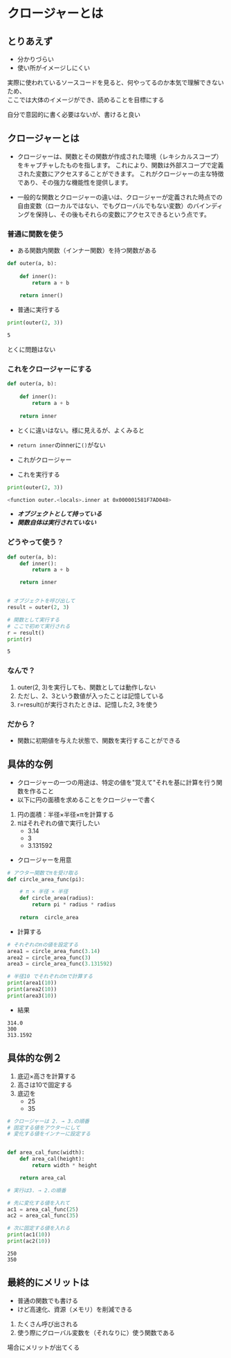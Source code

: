 # クロージャーとは

## とりあえず
- 分かりづらい 
- 使い所がイメージしにくい

実際に使われているソースコードを見ると、何やってるのか本気で理解できないため、    
ここでは大体のイメージができ、読めることを目標にする    
    
自分で意図的に書く必要はないが、書けると良い





## クロージャーとは

* クロージャーは、関数とその関数が作成された環境（レキシカルスコープ）をキャプチャしたものを指します。
  これにより、関数は外部スコープで定義された変数にアクセスすることができます。
  これがクロージャーの主な特徴であり、その強力な機能性を提供します。

* 一般的な関数とクロージャーの違いは、クロージャーが定義された時点での自由変数（ローカルではない、でもグローバルでもない変数）のバインディングを保持し、その後もそれらの変数にアクセスできるという点です。


### 普通に関数を使う

- ある関数内関数（インナー関数）を持つ関数がある

```python
def outer(a, b):
    
    def inner():
        return a + b
    
    return inner()
```
- 普通に実行する
```python
print(outer(2, 3))
```
```sh
5
```
とくに問題はない

### これをクロージャーにする
```python
def outer(a, b):
    
    def inner():
        return a + b
    
    return inner
```
- とくに違いはない。様に見えるが、よくみると
- `return inner`のinnerに`()`がない
- これがクロージャー

- これを実行する
```python
print(outer(2, 3))
```
```sh
<function outer.<locals>.inner at 0x000001581F7AD048>
```

- ***オブジェクトとして持っている*** 
- ***関数自体は実行されていない***



### どうやって使う？
```python
def outer(a, b):
    def inner():
        return a + b

    return inner


# オブジェクトを呼び出して
result = outer(2, 3)

# 関数として実行する
# ここで初めて実行される
r = result()
print(r)
```
```sh
5
```


### なんで？
1. outer(2, 3)を実行しても、関数としては動作しない
2. ただし、2、3という数値が入ったことは記憶している
3. r=result()が実行されたときは、記憶した2, 3を使う


### だから？
- 関数に初期値を与えた状態で、関数を実行することができる


## 具体的な例
- クロージャーの一つの用途は、特定の値を"覚えて"それを基に計算を行う関数を作ること
- 以下に円の面積を求めることをクロージャーで書く

1. 円の面積：半径×半径×πを計算する
2. πはそれぞれの値で実行したい
    - 3.14
    - 3
    - 3.131592
    
    
- クロージャーを用意
```python
# アウター関数でπを受け取る
def circle_area_func(pi):

    # π × 半径 × 半径
    def circle_area(radius):
        return pi * radius * radius
    
    return  circle_area
```
- 計算する
```python 
# それぞれのπの値を設定する
area1 = circle_area_func(3.14)
area2 = circle_area_func(3)
area3 = circle_area_func(3.131592)

# 半径10 でそれぞれのπで計算する
print(area1(10))
print(area2(10))
print(area3(10))
```
- 結果
```
314.0
300
313.1592
```



## 具体的な例２
1. 底辺×高さを計算する
2. 高さは10で固定する
3. 底辺を
    - 25
    - 35

```python 
# クロージャーは 2. → 3.の順番
# 固定する値をアウターにして
# 変化する値をインナーに設定する


def area_cal_func(width):
    def area_cal(height):
        return width * height

    return area_cal
```
```python
# 実行は3. → 2.の順番

# 先に変化する値を入れて
ac1 = area_cal_func(25)
ac2 = area_cal_func(35)

# 次に固定する値を入れる
print(ac1(10))
print(ac2(10))
```

```
250
350
```




## 最終的にメリットは
- 普通の関数でも書ける
- けど高速化、資源（メモリ）を削減できる

1. たくさん呼び出される
2. 使う際にグローバル変数を（それなりに）使う関数である

場合にメリットが出てくる




